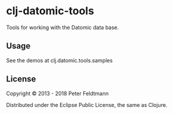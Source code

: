 # clj-datomic-tools


Tools for working with the Datomic data base.


## Usage

See the demos at clj.datomic.tools.samples


## License

Copyright © 2013 - 2018 Peter Feldtmann

Distributed under the Eclipse Public License, the same as Clojure.